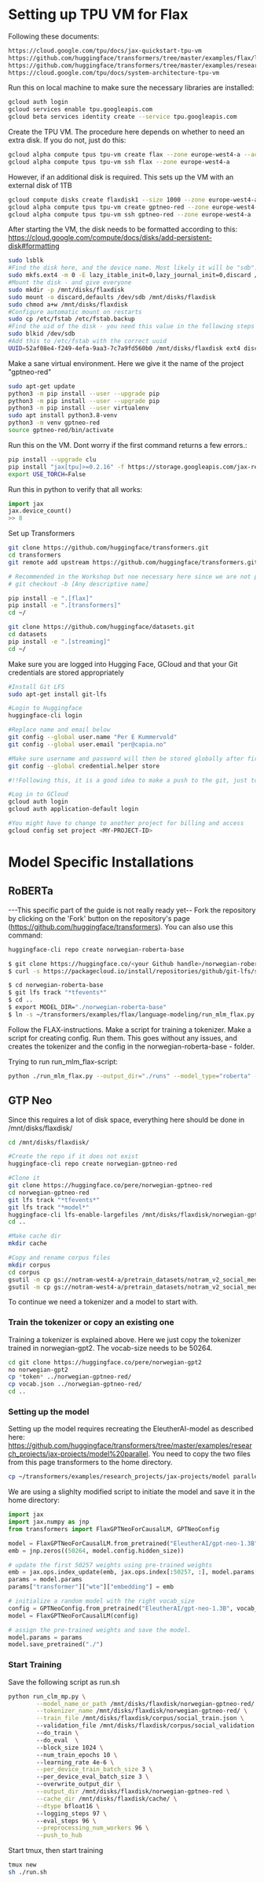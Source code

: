 
# Setting up TPU VM for Flax
Following these documents:
```bash
https://cloud.google.com/tpu/docs/jax-quickstart-tpu-vm
https://github.com/huggingface/transformers/tree/master/examples/flax/language-modeling#masked-language-modeling
https://github.com/huggingface/transformers/tree/master/examples/research_projects/jax-projects#how-to-install-relevant-libraries
https://cloud.google.com/tpu/docs/system-architecture-tpu-vm
```

Run this on local machine to make sure the necessary libraries are installed:
```bash
gcloud auth login
gcloud services enable tpu.googleapis.com
gcloud beta services identity create --service tpu.googleapis.com
```

Create the TPU VM. The procedure here depends on whether to need an extra disk. If you do not, just do this:
```bash
gcloud alpha compute tpus tpu-vm create flax --zone europe-west4-a --accelerator-type v3-8 --version v2-alpha
gcloud alpha compute tpus tpu-vm ssh flax --zone europe-west4-a
```

However, if an additional disk is required. This sets up the VM with an external disk of 1TB
```bash
gcloud compute disks create flaxdisk1 --size 1000 --zone europe-west4-a
gcloud alpha compute tpus tpu-vm create gptneo-red --zone europe-west4-a --accelerator-type v3-8 --version v2-alpha --data-disk source=projects/nancy-194708/zones/europe-west4-a/disks/flaxdisk1
gcloud alpha compute tpus tpu-vm ssh gptneo-red --zone europe-west4-a
```

After starting the VM, the disk needs to be formatted according to this: https://cloud.google.com/compute/docs/disks/add-persistent-disk#formatting
```bash
sudo lsblk
#Find the disk here, and the device name. Most likely it will be "sdb". Given that name, procede with 
sudo mkfs.ext4 -m 0 -E lazy_itable_init=0,lazy_journal_init=0,discard /dev/sdb
#Mount the disk - and give everyone 
sudo mkdir -p /mnt/disks/flaxdisk
sudo mount -o discard,defaults /dev/sdb /mnt/disks/flaxdisk
sudo chmod a+w /mnt/disks/flaxdisk
#Configure automatic mount on restarts
sudo cp /etc/fstab /etc/fstab.backup
#Find the uid of the disk - you need this value in the following steps
sudo blkid /dev/sdb
#Add this to /etc/fstab with the correct uuid
UUID=52af08e4-f249-4efa-9aa3-7c7a9fd560b0 /mnt/disks/flaxdisk ext4 discard,defaults,nofail 0 2
```
Make a sane virtual environment. Here we give it the name of the project "gptneo-red"
```bash
sudo apt-get update
python3 -m pip install --user --upgrade pip
python3 -m pip install --user --upgrade pip
python3 -m pip install --user virtualenv
sudo apt install python3.8-venv
python3 -m venv gptneo-red
source gptneo-red/bin/activate
```

Run this on the VM. Dont worry if the first command returns a few errors.:
```bash
pip install --upgrade clu
pip install "jax[tpu]>=0.2.16" -f https://storage.googleapis.com/jax-releases/libtpu_releases.html
export USE_TORCH=False
```

Run this in python to verify that all works:
```python
import jax
jax.device_count()
>> 8
```

Set up Transformers
```bash
git clone https://github.com/huggingface/transformers.git
cd transformers
git remote add upstream https://github.com/huggingface/transformers.git

# Recommended in the Workshop but noe necessary here since we are not planning on making changes here
# git checkout -b [Any descriptive name]

pip install -e ".[flax]"
pip install -e ".[transformers]"
cd ~/

git clone https://github.com/huggingface/datasets.git
cd datasets
pip install -e ".[streaming]"
cd ~/
```

Make sure you are logged into Hugging Face, GCloud and that your Git credentials are stored appropriately
```bash
#Install Git LFS
sudo apt-get install git-lfs

#Login to Huggingface
huggingface-cli login

#Replace name and email below
git config --global user.name "Per E Kummervold" 
git config --global user.email "per@capia.no"

#Make sure username and password will then be stored globally after first login
git config --global credential.helper store

#!!Following this, it is a good idea to make a push to the git, just to make sure your username is saved. If not, the scripts below might crash after the first epoch

#Log in to GCloud
gcloud auth login
gcloud auth application-default login 

#You might have to change to another project for billing and access
gcloud config set project <MY-PROJECT-ID>
```

# Model Specific Installations

## RoBERTa
---This specific part of the guide is not really ready yet--
Fork the repository by clicking on the 'Fork' button on the repository's page (https://github.com/huggingface/transformers). You can also use this command:
```bash
huggingface-cli repo create norwegian-roberta-base

$ git clone https://huggingface.co/<your Github handle>/norwegian-roberta-base
$ curl -s https://packagecloud.io/install/repositories/github/git-lfs/script.deb.sh | sudo bash

$ cd norwegian-roberta-base
$ git lfs track "*tfevents*"
$ cd ..
$ export MODEL_DIR="./norwegian-roberta-base"
$ ln -s ~/transformers/examples/flax/language-modeling/run_mlm_flax.py run_mlm_flax.py

```

Follow the FLAX-instructions. Make a script for training a tokenizer. Make a script for creating config. Run them. This goes without any issues, and creates the tokenizer and the config in the norwegian-roberta-base - folder.


Trying to run run_mlm_flax-script:
```bash
python ./run_mlm_flax.py --output_dir="./runs" --model_type="roberta" --config_name="${MODEL_DIR}" --tokenizer_name="${MODEL_DIR}" --dataset_name="oscar" --dataset_config_name="unshuffled_deduplicated_no" --max_seq_length="128" --weight_decay="0.01" --per_device_train_batch_size="128" --per_device_eval_batch_size="128"  --learning_rate="3e-4" --warmup_steps="1000" --overwrite_output_dir --pad_to_max_length --num_train_epochs="10" --adam_beta1="0.9" --adam_beta2="0.98"
```

## GTP Neo
Since this requires a lot of disk space, everything here should be done in /mnt/disks/flaxdisk/

```bash
cd /mnt/disks/flaxdisk/

#Create the repo if it does not exist
huggingface-cli repo create norwegian-gptneo-red

#Clone it
git clone https://huggingface.co/pere/norwegian-gptneo-red
cd norwegian-gptneo-red
git lfs track "*tfevents*"
git lfs track "*model*"
huggingface-cli lfs-enable-largefiles /mnt/disks/flaxdisk/norwegian-gptneo-red/
cd ..

#Make cache dir
mkdir cache

#Copy and rename corpus files
mkdir corpus
cd corpus
gsutil -m cp gs://notram-west4-a/pretrain_datasets/notram_v2_social_media/splits/social_train.jsonl social_train.json
gsutil -m cp gs://notram-west4-a/pretrain_datasets/notram_v2_social_media/splits/social_validation.jsonl social_validation.json

```

To continue we need a tokenizer and a model to start with.

### Train the tokenizer or copy an existing one
Training a tokenizer is explained above. Here we just copy the tokenizer trained in norwegian-gpt2. The vocab-size needs to be 50264.
```bash
cd git clone https://huggingface.co/pere/norwegian-gpt2
no norwegian-gpt2
cp *token* ../norwegian-gptneo-red/
cp vocab.json ../norwegian-gptneo-red/
cd ..
```

### Setting up the model
Setting up the model requires recreating the EleutherAI-model as described here: https://github.com/huggingface/transformers/tree/master/examples/research_projects/jax-projects/model%20parallel. You need to copy the two files from this page transformers to the home directory.

```bash
cp ~/transformers/examples/research_projects/jax-projects/model parallel/*.py ../norwegian-gptneo-red/
```

We are using a slighlty modified script to initiate the model and save it in the home directory:
```python
import jax
import jax.numpy as jnp
from transformers import FlaxGPTNeoForCausalLM, GPTNeoConfig

model = FlaxGPTNeoForCausalLM.from_pretrained("EleutherAI/gpt-neo-1.3B")
emb = jnp.zeros((50264, model.config.hidden_size))

# update the first 50257 weights using pre-trained weights
emb = jax.ops.index_update(emb, jax.ops.index[:50257, :], model.params["transformer"]["wte"]["embedding"])
params = model.params
params["transformer"]["wte"]["embedding"] = emb

# initialize a random model with the right vocab_size
config = GPTNeoConfig.from_pretrained("EleutherAI/gpt-neo-1.3B", vocab_size=50264)
model = FlaxGPTNeoForCausalLM(config)

# assign the pre-trained weights and save the model.
model.params = params
model.save_pretrained("./")
```

### Start Training
Save the following script as run.sh
```bash
python run_clm_mp.py \
        --model_name_or_path /mnt/disks/flaxdisk/norwegian-gptneo-red/ \
        --tokenizer_name /mnt/disks/flaxdisk/norwegian-gptneo-red/ \
        --train_file /mnt/disks/flaxdisk/corpus/social_train.json \ 
        --validation_file /mnt/disks/flaxdisk/corpus/social_validation.json \   
        --do_train \ 
        --do_eval  \   
        --block_size 1024 \     
        --num_train_epochs 10 \     
        --learning_rate 4e-6 \
        --per_device_train_batch_size 3 \ 
        --per_device_eval_batch_size 3 \    
        --overwrite_output_dir \
        --output_dir /mnt/disks/flaxdisk/norwegian-gptneo-red \
        --cache_dir /mnt/disks/flaxdisk/cache/ \
        --dtype bfloat16 \   
        --logging_steps 97 \ 
        --eval_steps 96 \
        --preprocessing_num_workers 96 \
        --push_to_hub
```

Start tmux, then start training
```bash
tmux new
sh ./run.sh
```




